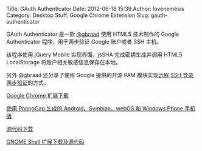 Title: GAuth Authenticator
Date: 2012-06-18 15:39
Author: lovenemesis
Category: Desktop Stuff, Google Chrome Extension
Slug: gauth-authenticator

GAuth Authenticator 是一款 [@gbraad](http://twitter.com/#!/gbraad) 使用
HTML5 技术制作的 Google Authenticator 程序，用于两步验证 Google 账户或者
SSH 主机。

该程序使用 jQuery Mobile 实现界面，jsSHA 完成密钥生成并调用 HTML5
LocalStorage 将账户相关敏感信息保存在本地。

另外 @gbraad 还分享了使用 Google 提供的开源 PAM 模块实现[远程 SSH
登录两步验证](http://www.mnxsolutions.com/security/two-factor-ssh-with-google-authenticator.html)的方式。

[Google Chrome
扩展下载](https://chrome.google.com/webstore/detail/ilgcnhelpchnceeipipijaljkblbcobl)

[使用 PhongGap 生成的 Android、Symbian、webOS 和 Windows Phone
手机版](https://build.phonegap.com/apps/135419/share)

[源代码下载](https://github.com/gbraad/html5-google-authenticator)

[GNOME Shell
扩展下载及源代码](https://github.com/gbraad/gnome-shell-google-authenticator)

